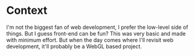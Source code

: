 # Context

I'm not the biggest fan of web development, I prefer the low-level side of things. But I guess front-end can be fun? This was very basic and made with minimum effort. But when the day comes where I'll revisit web development, it'll probably be a WebGL based project.